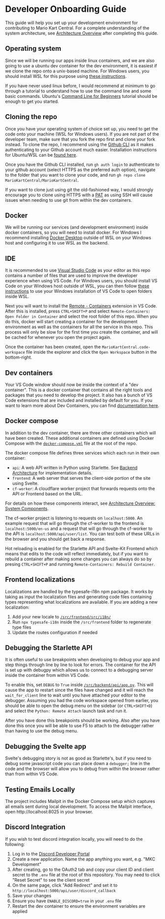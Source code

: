 # Developer Onboarding Guide

This guide will help you set up your development environment for contributing to Mario Kart Central. For a complete understanding of the system architecture, see [Architecture Overview](architecture.md) after completing this guide.

## Operating system
Since we will be running our apps inside linux containers, and we are also going to use a ubuntu dev container for the dev environment, it is easiest if we clone the repo onto a unix-based machine. For Windows users, you should install WSL for this purpose using [these instructions](https://docs.microsoft.com/en-us/windows/wsl/setup/environment). 

If you have never used linux before, I would recommend at minimum to go through a tutorial to understand how to use the command line and some basic commands. Ubuntu's [Command Line for Beginners](https://ubuntu.com/tutorials/command-line-for-beginners) tutorial should be enough to get you started.

## Cloning the repo
Once you have your operating system of choice set up, you need to get the code onto your machine (WSL for Windows users). If you are not part of the developer team, make sure that you fork the repo first and clone your fork instead. To clone the repo, I recommend using the [Github CLI](https://cli.github.com/) as it makes authenticating to your Github account much easier. Installation instructions for Ubuntu/WSL can be [found here](https://github.com/cli/cli/blob/trunk/docs/install_linux.md#debian-ubuntu-linux-raspberry-pi-os-apt). 

Once you have the Github CLI installed, run `gh auth login` to authenticate to your github account (select HTTPS as the preferred auth option), navigate to the folder that you want to clone your code, and run `gh repo clone MarioKartCentral/MarioKartCentral`. 

If you want to clone just using git the old-fashioned way, I would strongly encourage you to clone using HTTPS with a [PAT](https://docs.github.com/en/authentication/keeping-your-account-and-data-secure/creating-a-personal-access-token) as using SSH will cause issues when needing to use git from within the dev containers.

## Docker
We will be running our services (and development environment) inside docker containers, so you will need to install docker. For Windows I recommend installing [Docker Desktop](https://docs.docker.com/desktop/windows/install/) outside of WSL on your Windows host and configuring it to use WSL as the backend. 

## IDE
It is recommended to use [Visual Studio Code](https://code.visualstudio.com/) as your editor as this repo contains a number of files that are used to improve the developer experience when using VS Code. For Windows users, you should install VS Code on your Windows host outside of WSL, you can then follow [these instructions](https://docs.microsoft.com/en-us/windows/wsl/tutorials/wsl-vscode) to use your Windows installation of VS Code to open folders inside WSL. 

Next you will want to install the [Remote - Containers](https://marketplace.visualstudio.com/items?itemName=ms-vscode-remote.remote-containers) extension in VS Code. After this is installed, press `CTRL+SHIFT+P` and select `Remote-Containers: Open Folder in Container` and select the root folder of this repo. When you do this, docker will start creating a container for the development environment as well as the containers for all the service in this repo. This process will only be slow for the first time you create the container, and will be cached for whenever you open the project again.

Once the container has been created, open the `MarioKartCentral.code-workspace` file inside the explorer and click the `Open Workspace` button in the bottom-right.

## Dev containers
Your VS Code window should now be inside the context of a "dev container". This is a docker container that contains all the right tools and packages that you need to develop the project. It also has a bunch of VS Code extensions that are included and installed by default for you. If you want to learn more about Dev Containers, you can find [documentation here](https://code.visualstudio.com/docs/remote/containers).

## Docker compose
In addition to the dev container, there are three other containers which will have been created. These additional containers are defined using Docker Compose with the [`docker-compose.yml`](/docker-compose.yml) file at the root of the repo.

The docker compose file defines three services which each run in their own container:
- `api`: A web API written in Python using Starlette. See [Backend Architecture](backend.md) for implementation details.
- `frontend`: A web server that serves the client-side portion of the site using Svelte.
- `cf-worker`: A cloudflare worker project that forwards requests onto the API or Frontend based on the URL.

For details on how these components interact, see [Architecture Overview: System Components](architecture.md#system-components).

The cf-worker project is listening to requests on `localhost:5000`. An example request that will go through the cf-worker to the frontend is `localhost:5000/en-us` and a request that will go through the cf-worker to the API is `localhost:5000/api/user/list`. You can test both of these URLs in the browser and you should get back a response.

Hot reloading is enabled for the Starlette API and Svelte-Kit Frontend which means that edits to the code will reflect immediately, but if you want to rebuild a container after making some changes you can always do so by presing `CTRL+SHIFT+P` and running `Remote-Containers: Rebuild Container`.

## Frontend localizations
Localizations are handled by the typesafe-i18n npm package. It works by taking as input the localization files and generating code files containing types representing what localizations are available. If you are adding a new localization:

1. Add your new locale to [`/src/frontend/src/i18n/`](/src/frontend/src/i18n/)
2. Run `npx typesafe-i18n` inside the `/src/frontend` folder to regenerate type files
3. Update the routes configuration if needed

## Debugging the Starlette API
It is often useful to use breakpoints when developing to debug your app and step things through line by line to look for errors. The container for the API is set up with debugpy which allows us to connect to a debugging server inside the container from within VS Code. 

To enable this, set `DEBUG` to `True` inside [`/src/backend/api/app.py`](/src/backend/api/app.py). This will cause the app to restart since the files have changed and it will reach the `wait_for_client` line to wait until you have attached your editor to the debugger. Assuming you had the code workspace opened from earlier, you should be able to open the debug menu on the sidebar (or `CTRL+SHIFT+D`) and select the `Python: Remote Attach` launch task and run it. 

After you have done this breakpoints should be working. Also after you have done this once you will be able to use F5 to attach to the debugger rather than having to use the debug menu.

## Debugging the Svelte app
Svelte's debugging story is not as good as Starlette's, but if you need to debug some javascript code you can place down a `debugger;` line in the code and the browser will allow you to debug from within the browser rather than from within VS Code.

## Testing Emails Locally
The project includes Mailpit in the Docker Compose setup which captures all emails sent during local development. To access the Mailpit interface, open http://localhost:8025 in your browser.

## Discord Integration
If you wish to test discord integration locally, you will need to do the following: 
1. Log in to the [Discord Developer Portal](https://discord.com/developers/applications)
1. Create a new application. Name the app anything you want, e.g. "MKC Development" 
1. After creating, go to the OAuth2 tab and copy your client ID and client secret to the `.env` file at the root of this repository. You may need to click "Reset Secret" to see the client secret
1. On the same page, click "Add Redirect" and set it to `http://localhost:5000/api/user/discord_callback`
1. Save your changes
1. Ensure you have `ENABLE_DISCORD=true` in your `.env` file
1. Restart the dev container to ensure the environment variables are applied